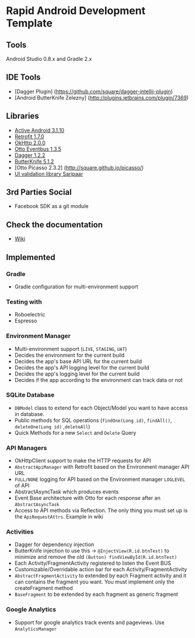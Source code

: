 Rapid Android Development Template
==================================

## Tools
Android Studio 0.8.x and Gradle 2.x

## IDE Tools
* [Dagger Plugin] (https://github.com/square/dagger-intellij-plugin)
* [Android ButterKnife Zelezny] (http://plugins.jetbrains.com/plugin/7369)

## Libraries
* [Active Android 3.1.10](https://github.com/pardom/ActiveAndroid)
* [Retrofit 1.7.0](http://square.github.io/retrofit/)
* [OkHttp 2.0.0](http://square.github.io/okhttp/)
* [Otto Eventbus 1.3.5](http://square.github.io/otto/)
* [Dagger 1.2.2](http://square.github.io/dagger/)
* [ButterKnife 5.1.2](https://github.com/JakeWharton/butterknife)
* [Otto Picasso 2.3.2] (http://square.github.io/picasso/)
* [UI validation library Saripaar](https://github.com/ragunathjawahar/android-saripaar)

## 3rd Parties Social
* Facebook SDK as a git module

## Check the documentation

* [Wiki](https://github.com/spirosoik/RapidAndroidApp/wiki)


## Implemented

### Gradle
* Gradle configuration for multi-environment support

### Testing with
* Roboelectric
* Espresso

### Environment Manager
* Multi-environment support (```LIVE```, ```STAGING```, ```UAT```)
* Decides the environment for the current build
* Decides the app's base API URL for the current build
* Decides the app's API logging level for the current build
* Decides the app's logging level for the current build
* Decides if the app according to the environment can track data or not

### SQLite Database
* ```DBModel``` class to extend for each Object/Model you want to have access in database.
* Public methods for SQL operations (```findOne(Long id)```, ```findAll()```, ```deleteOne(Long id)``` ,```deleteAll```)
* Quick Methods for a new ```Select``` and ```Delete``` Query

### API Managers
* OkHttpClient support to make the HTTP requests for API
* ```AbstractApiManager``` with Retrofit based on the Environment manager API URL
* ```FULL/NONE``` logging for API based on the Environment manager ```LOGLEVEL``` of API
* AbstractAsyncTask which produces events
* Event Base architecture with Otto for each response after an ```AbstractAsyncTask```
* Access to API methods via Reflection. The only thing you must set up is the ```ApiRequestAttrs```. Example in wiki

### Activities
* Dagger for dependency injection
* ButterKnife injection to use this -> ```@InjectView(R.id.btnTest)``` to minimize and remove the old ```(Button) findViewById(R.id.btnTest)```
* Each Activity/FragmentActivity registered to listen the Event BUS
* Customizable/Overridable action bar for each Activity/FragmentActivity
* ```AbstractFragmentActivity``` to extended by each Fragment activity and it can contains the fragment you want. You must implement only the createFragment method
* ```BaseFragment``` to be extended by each fragment as generic fragment

### Google Analytics
* Support for google analytics track events and pageviews. Use ```AnalyticsManager```
